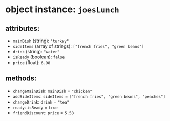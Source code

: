 # object instance: `joesLunch`

## attributes:
* `mainDish` (string): ``"turkey"``
* `sideItems` (array of strings): `["french fries", "green beans"]`
* `drink` (string): `"water"`
* `isReady` (boolean): `false`
* `price` (float): `6.98`

## methods:
* `changeMainDish`: `mainDish` = `"chicken"`
* `addSideItems`: `sideItems` =  `["french fries", "green beans", "peaches"]`
* `changeDrink`: `drink` = `"tea"`
* `ready`: `isReady` = `true`
* `friendDiscount`: `price` = `5.58`
